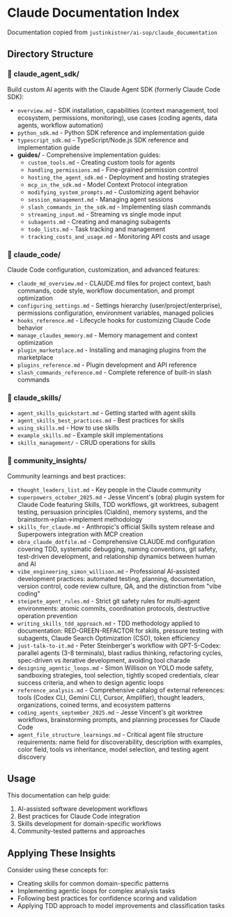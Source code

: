 # Claude Documentation Index

Documentation copied from `justinkistner/ai-sop/claude_documentation`

## Directory Structure

### 📁 claude_agent_sdk/
Build custom AI agents with the Claude Agent SDK (formerly Claude Code SDK):
- `overview.md` - SDK installation, capabilities (context management, tool ecosystem, permissions, monitoring), use cases (coding agents, data agents, workflow automation)
- `python_sdk.md` - Python SDK reference and implementation guide
- `typescript_sdk.md` - TypeScript/Node.js SDK reference and implementation guide
- **guides/** - Comprehensive implementation guides:
  - `custom_tools.md` - Creating custom tools for agents
  - `handling_permissions.md` - Fine-grained permission control
  - `hosting_the_agent_sdk.md` - Deployment and hosting strategies
  - `mcp_in_the_sdk.md` - Model Context Protocol integration
  - `modifying_system_prompts.md` - Customizing agent behavior
  - `session_management.md` - Managing agent sessions
  - `slash_commands_in_the_sdk.md` - Implementing slash commands
  - `streaming_input.md` - Streaming vs single mode input
  - `subagents.md` - Creating and managing subagents
  - `todo_lists.md` - Task tracking and management
  - `tracking_costs_and_usage.md` - Monitoring API costs and usage

### 📁 claude_code/
Claude Code configuration, customization, and advanced features:
- `claude_md_overview.md` - CLAUDE.md files for project context, bash commands, code style, workflow documentation, and prompt optimization
- `configuring_settings.md` - Settings hierarchy (user/project/enterprise), permissions configuration, environment variables, managed policies
- `hooks_reference.md` - Lifecycle hooks for customizing Claude Code behavior
- `manage_claudes_memory.md` - Memory management and context optimization
- `plugin_marketplace.md` - Installing and managing plugins from the marketplace
- `plugins_reference.md` - Plugin development and API reference
- `slash_commands_reference.md` - Complete reference of built-in slash commands

### 📁 claude_skills/
- `agent_skills_quickstart.md` - Getting started with agent skills
- `agent_skills_best_practices.md` - Best practices for skills
- `using_skills.md` - How to use skills
- `example_skills.md` - Example skill implementations
- `skills_management/` - CRUD operations for skills

### 📁 community_insights/
Community learnings and best practices:
- `thought_leaders_list.md` - Key people in the Claude community
- `superpowers_october_2025.md` - Jesse Vincent's (obra) plugin system for Claude Code featuring Skills, TDD workflows, git worktrees, subagent testing, persuasion principles (Cialdini), memory systems, and the brainstorm→plan→implement methodology
- `skills_for_claude.md` - Anthropic's official Skills system release and Superpowers integration with MCP creation
- `obra_claude_dotfile.md` - Comprehensive CLAUDE.md configuration covering TDD, systematic debugging, naming conventions, git safety, test-driven development, and relationship dynamics between human and AI
- `vibe_engineering_simon_willison.md` - Professional AI-assisted development practices: automated testing, planning, documentation, version control, code review culture, QA, and the distinction from "vibe coding"
- `steipete_agent_rules.md` - Strict git safety rules for multi-agent environments: atomic commits, coordination protocols, destructive operation prevention
- `writing_skills_tdd_approach.md` - TDD methodology applied to documentation: RED-GREEN-REFACTOR for skills, pressure testing with subagents, Claude Search Optimization (CSO), token efficiency
- `just-talk-to-it.md` - Peter Steinberger's workflow with GPT-5-Codex: parallel agents (3-8 terminals), blast radius thinking, refactoring cycles, spec-driven vs iterative development, avoiding tool charade
- `designing_agentic_loops.md` - Simon Willison on YOLO mode safety, sandboxing strategies, tool selection, tightly scoped credentials, clear success criteria, and when to design agentic loops
- `reference_analysis.md` - Comprehensive catalog of external references: tools (Codex CLI, Gemini CLI, Cursor, Amplifier), thought leaders, organizations, coined terms, and ecosystem patterns
- `coding_agents_september_2025.md` - Jesse Vincent's git worktree workflows, brainstorming prompts, and planning processes for Claude Code
- `agent_file_structure_learnings.md` - Critical agent file structure requirements: name field for discoverability, description with examples, color field, tools vs inheritance, model selection, and testing agent discovery

## Usage

This documentation can help guide:
1. AI-assisted software development workflows
2. Best practices for Claude Code integration
3. Skills development for domain-specific workflows
4. Community-tested patterns and approaches

## Applying These Insights

Consider using these concepts for:
- Creating skills for common domain-specific patterns
- Implementing agentic loops for complex analysis tasks
- Following best practices for confidence scoring and validation
- Applying TDD approach to model improvements and classification tasks
